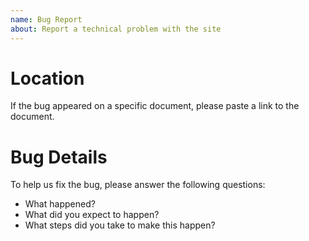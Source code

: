 ```yaml
---
name: Bug Report
about: Report a technical problem with the site
---
```


# Location
If the bug appeared on a specific document,
please paste a link to the document.

# Bug Details
To help us fix the bug,
please answer the following questions:

- What happened?
- What did you expect to happen?
- What steps did you take to make this happen?
